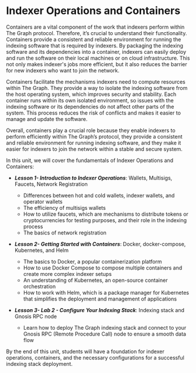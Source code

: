 # Indexer Operations and Containers

Containers are a vital component of the work that indexers perform within The Graph protocol. Therefore, it’s crucial to understand their functionality. Containers provide a consistent and reliable environment for running the indexing software that is required by indexers. By packaging the indexing software and its dependencies into a container, indexers can easily deploy and run the software on their local machines or on cloud infrastructure. This not only makes indexer's jobs more efficient, but it also reduces the barrier for new indexers who want to join the network.

Containers facilitate the mechanisms indexers need to compute resources within The Graph. They provide a way to isolate the indexing software from the host operating system, which improves security and stability. Each container runs within its own isolated environment, so issues with the indexing software or its dependencies do not affect other parts of the system. This process reduces the risk of conflicts and makes it easier to manage and update the software. 

Overall, containers play a crucial role because they enable indexers to perform efficiently within The Graph’s protocol, they provide a consistent and reliable environment for running indexing software, and they make it easier for indexers to join the network within a stable and secure system.

In this unit, we will cover the fundamentals of Indexer Operations and Containers:

- ***Lesson 1- Introduction to Indexer Operations***: Wallets, Multisigs, Faucets, Network Registration
    - Differences between hot and cold wallets, indexer wallets, and operator wallets
    - The efficiency of multisigs wallets
    - How to utilize faucets, which are mechanisms to distribute tokens or cryptocurrencies for testing purposes, and their role in the indexing process
    - The basics of network registration
   
- ***Lesson 2- Getting Started with Containers***: Docker, docker-compose, Kubernetes, and Helm
    - The basics to Docker, a popular containerization platform 
    - How to use Docker Compose to compose multiple containers and create more complex indexer setups
    - An understanding of Kubernetes, an open-source container orchestration 
    - How to work with Helm, which is a package manager for Kubernetes that simplifies the deployment and management of applications

- ***Lesson 3- Lab 2 - Configure Your Indexing Stack***: Indexing stack and Gnosis RPC node 
    - Learn how to deploy The Graph indexing stack and connect to your Gnosis RPC (Remote Procedure Call) node to ensure a smooth data flow
     
By the end of this unit, students will have a foundation for indexer operations, containers, and the necessary configurations for a successful indexing stack deployment.
